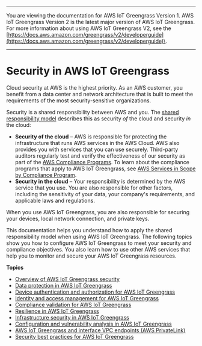 --------

You are viewing the documentation for AWS IoT Greengrass Version 1\. AWS IoT Greengrass Version 2 is the latest major version of AWS IoT Greengrass\. For more information about using AWS IoT Greengrass V2, see the [https://docs.aws.amazon.com/greengrass/v2/developerguide](https://docs.aws.amazon.com/greengrass/v2/developerguide)\.

--------

# Security in AWS IoT Greengrass<a name="security"></a>

Cloud security at AWS is the highest priority\. As an AWS customer, you benefit from a data center and network architecture that is built to meet the requirements of the most security\-sensitive organizations\.

Security is a shared responsibility between AWS and you\. The [shared responsibility model](http://aws.amazon.com/compliance/shared-responsibility-model/) describes this as security *of* the cloud and security *in* the cloud:
+ **Security of the cloud** – AWS is responsible for protecting the infrastructure that runs AWS services in the AWS Cloud\. AWS also provides you with services that you can use securely\. Third\-party auditors regularly test and verify the effectiveness of our security as part of the [AWS Compliance Programs](http://aws.amazon.com/compliance/programs/)\. To learn about the compliance programs that apply to AWS IoT Greengrass, see [AWS Services in Scope by Compliance Program](http://aws.amazon.com/compliance/services-in-scope/)\.
+ **Security in the cloud** – Your responsibility is determined by the AWS service that you use\. You are also responsible for other factors, including the sensitivity of your data, your company's requirements, and applicable laws and regulations\.

When you use AWS IoT Greengrass, you are also responsible for securing your devices, local network connection, and private keys\.

This documentation helps you understand how to apply the shared responsibility model when using AWS IoT Greengrass\. The following topics show you how to configure AWS IoT Greengrass to meet your security and compliance objectives\. You also learn how to use other AWS services that help you to monitor and secure your AWS IoT Greengrass resources\. 

**Topics**
+ [Overview of AWS IoT Greengrass security](gg-sec.md)
+ [Data protection in AWS IoT Greengrass](data-protection.md)
+ [Device authentication and authorization for AWS IoT Greengrass](device-auth.md)
+ [Identity and access management for AWS IoT Greengrass](security-iam.md)
+ [Compliance validation for AWS IoT Greengrass](compliance-validation.md)
+ [Resilience in AWS IoT Greengrass](disaster-recovery-resiliency.md)
+ [Infrastructure security in AWS IoT Greengrass](infrastructure-security.md)
+ [Configuration and vulnerability analysis in AWS IoT Greengrass](vulnerability-analysis-and-management.md)
+ [AWS IoT Greengrass and interface VPC endpoints \(AWS PrivateLink\)](vpc-interface-endpoints.md)
+ [Security best practices for AWS IoT Greengrass](security-best-practices.md)